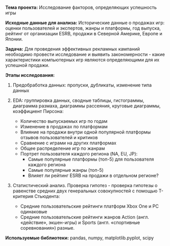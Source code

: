 **Тема проекта:** Исследование факторов, определяющих успешность игры

**Исходные данные для анализа:** Исторические данные о продажах игр: оценки пользователей и экспертов, жанры и платформы, год выпуска, рейтинг от организации ESRB, продажи в Северной Америке, Европе и Японии. 

**Задача:** Для проведения эффективных рекламных кампаний необходимо провести исследование и выявить закономерности - какие характеристики компьютерных игр являются определяющими для их успешной продажи.

**Этапы исследования:**
1. Предобработка данных: пропуски, дубликаты, изменение типа данных

2. EDA: группировка данных, сводные таблицы, гистограммы, диаграмма размаха, диаграммы рассеяния, круговые диаграммы, коэффициент Пирсона:
    - Количество выпускаемых игр по годам
    - Изменение в продажах по платформам
    - Влияние на продажи внутри одной популярной платформы отзывов пользователей и критиков
    - Сравнение с играми на других платформах
    - Общее распределение игр по жанрам
    - Портрет пользователя каждого региона (NA, EU, JP):
        - Самые популярные платформы (топ-5) для пользователя каждого региона
        - Самые популярные жанры (топ-5)
        - Влияет ли рейтинг ESRB на продажи в отдельном регионе?

3. Статистический анализ. Проверка гипотез - проверка гипотезы о равенстве средних двух генеральных совокупностей с помощью T-критерия Стьюдента:
    - Средние пользовательские рейтинги платформ Xbox One и PC одинаковые
    - Средние пользовательские рейтинги жанров Action (англ. «действие», экшен-игры) и Sports (англ. «спортивные соревнования») разные.

**Используемые библиотеки:**  pandas, numpy, matplotlib.pyplot, scipy

